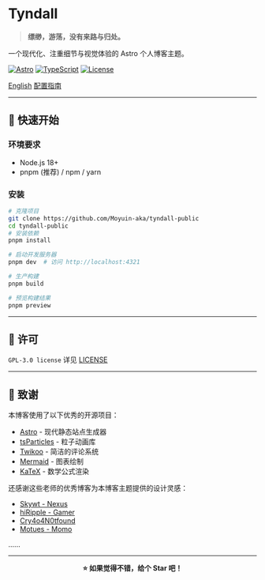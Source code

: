 # Tyndall

> **缥缈，游荡，没有来路与归处。**  

一个现代化、注重细节与视觉体验的 Astro 个人博客主题。

[![Astro](https://img.shields.io/badge/Astro-5.14-A259EC?style=flat-square&logo=astro)](https://astro.build)
[![TypeScript](https://img.shields.io/badge/TypeScript-5.x-3178C6?style=flat-square&logo=typescript)](https://www.typescriptlang.org/)
[![License](https://img.shields.io/badge/License-GPLv3-blue?style=flat-square)](./docs/LICENSE)

[English](./docs/README_EN.md) [配置指南](./src/content/blog/CONFIGURATION.md)

---

## 🚀 快速开始

### 环境要求

- Node.js 18+ 
- pnpm (推荐) / npm / yarn

### 安装

```bash
# 克隆项目
git clone https://github.com/Moyuin-aka/tyndall-public
cd tyndall-public
# 安装依赖
pnpm install

# 启动开发服务器
pnpm dev  # 访问 http://localhost:4321

# 生产构建
pnpm build

# 预览构建结果
pnpm preview
```

---

## 📄 许可

`GPL-3.0 license`
 详见 [LICENSE](./docs/LICENSE)

---

## 💖 致谢

本博客使用了以下优秀的开源项目：

- [Astro](https://astro.build) - 现代静态站点生成器
- [tsParticles](https://particles.js.org/) - 粒子动画库
- [Twikoo](https://twikoo.js.org/) - 简洁的评论系统
- [Mermaid](https://mermaid.js.org/) - 图表绘制
- [KaTeX](https://katex.org/) - 数学公式渲染

还感谢这些老师的优秀博客为本博客主题提供的设计灵感：

- [Skywt - Nexus](https://skywt.cn)
- [hiRipple - Gamer](https://hiripple.com)
- [Cry4o4N0tfound](https://cry4o4n0tfound.cn)
- [Motues - Momo](https://blog.motues.top)

......

---


<div align="center">

**⭐ 如果觉得不错，给个 Star 吧！**

</div>
